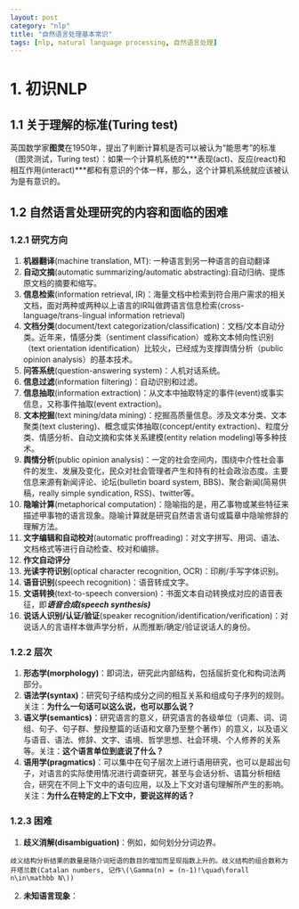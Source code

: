 ```yaml
---
layout: post
category: "nlp"
title: "自然语言处理基本常识"
tags: [nlp, natural language processing, 自然语言处理]
---
```

# **1. 初识NLP**
 
## 1.1 关于理解的标准(Turing test)
 
英国数学家**图灵**在1950年，提出了判断计算机是否可以被认为“能思考”的标准（图灵测试，Turing test）：如果一个计算机系统的***表现(act)、反应(react)和相互作用(interact)***都和有意识的个体一样，那么，这个计算机系统就应该被认为是有意识的。
 
## 1.2 自然语言处理研究的内容和面临的困难 
 
### 1.2.1 研究方向
 

1. **机器翻译**(machine translation, MT): 一种语言到另一种语言的自动翻译
2. **自动文摘**(automatic summarizing/automatic abstracting):自动归纳、提炼原文档的摘要和缩写。
3. **信息检索**(information retrieval, IR)：海量文档中检索到符合用户需求的相关文档，面对两种或两种以上语言的IR叫做跨语言信息检索(cross-language/trans-lingual information retrieval)
4. **文档分类**(document/text categorization/classification)：文档/文本自动分类。近年来，情感分类（sentiment classification）或称文本倾向性识别（text orientation identification）比较火，已经成为支撑舆情分析（public opinion analysis）的基本技术。
5. **问答系统**(question-answering system)：人机对话系统。
6. **信息过滤**(information filtering)：自动识别和过滤。
7. **信息抽取**(information extraction)：从文本中抽取特定的事件(event)或事实信息，又称事件抽取(event extraction)。
8. **文本挖掘**(text mining/data mining)：挖掘高质量信息。涉及文本分类、文本聚类(text clustering)、概念或实体抽取(concept/entity extraction)、粒度分类、情感分析、自动文摘和实体关系建模(entity relation modeling)等多种技术。 
9. **舆情分析**(public opinion analysis)：一定的社会空间内，围绕中介性社会事件的发生、发展及变化，民众对社会管理者产生和持有的社会政治态度。主要信息来源有新闻评论、论坛(bulletin board system, BBS)、聚合新闻(简易供稿，really simple syndication, RSS)、twitter等。
10. **隐喻计算**(metaphorical computation)：隐喻指的是，用乙事物或某些特征来描述甲事物的语言现象。隐喻计算就是研究自然语言语句或篇章中隐喻修辞的理解方法。
11. **文字编辑和自动校对**(automatic proffreading)：对文字拼写、用词、语法、文档格式等进行自动检查、校对和编排。
12. **作文自动评分** 
13. **光读字符识别**(optical character recognition, OCR)：印刷/手写字体识别。
14. **语音识别**(speech recognition)：语音转成文字。
15. **文语转换**(text-to-speech conversion)：书面文本自动转换成对应的语音表征，即***语音合成(speech synthesis)***
16. **说话人识别/认证/验证**(speaker recognition/identification/verification)：对说话人的言语样本做声学分析，从而推断/确定/验证说话人的身份。
 
### 1.2.2 层次
 
1. **形态学(morphology)**：即词法，研究此内部结构，包括屈折变化和构词法两部分。
2. **语法学(syntax)**：研究句子结构成分之间的相互关系和组成句子序列的规则。关注：**为什么一句话可以这么说，也可以那么说？** 
3. **语义学(semantics)**：研究语言的意义，研究语言的各级单位（词素、词、词组、句子、句子群、整段整篇的话语和文章乃至整个著作）的意义，以及语义与语音、语法、修辞、文字、语境、哲学思想、社会环境、个人修养的关系等。关注：**这个语言单位到底说了什么？**
4. **语用学(pragmatics)**：可以集中在句子层次上进行语用研究，也可以是超出句子，对语言的实际使用情况进行调查研究，甚至与会话分析、语篇分析相结合，研究在不同上下文中的语句应用，以及上下文对语句理解所产生的影响。关注：**为什么在特定的上下文中，要说这样的话？**
 
### 1.2.3 困难
 
1. **歧义消解(disambiguation)**：例如，如何划分分词边界。
```
歧义结构分析结果的数量是随介词短语的数目的增加而呈现指数上升的。歧义结构的组合数称为开塔兰数(Catalan numbers, 记作\(\Gamma(n) = (n-1)!\quad\forall n\in\mathbb N\))
```
2. **未知语言现象**：